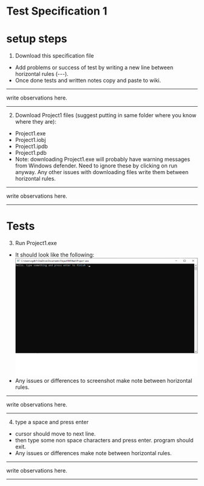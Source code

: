 # Test Specification 1

# setup steps

1. Download this specification file

- Add problems or success of test by writing a new line between horizontal rules (---).
- Once done tests and written notes copy and paste to wiki.
---
write observations here.

---

2. Download Project1 files (suggest putting in same folder where you know where they are):
  - Project1.exe
  - Project1.iobj
  - Project1.ipdb
  - Project1.pdb
  - Note: downloading Project1.exe will probably have warning messages from 
Windows defender. Need to ignore these by clicking on run anyway.
Any other issues with downloading files write them between horizontal rules.
---
write observations here.

---

# Tests

3. Run Project1.exe
- It should look like the following:
![screenshot project1.exe](https://github.com/Willhebe/test-shared-programs/blob/master/screenshotProject1exe.png)
- Any issues or differences to screenshot make note between horizontal rules.
---
write observations here.

---
4. type a space and press enter 
- cursor should move to next line.
- then type some non space characters and press enter. program should exit.
- Any issues or differences make note between horizontal rules.
---
write observations here.

---

